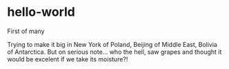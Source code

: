 # hello-world
First of many 

Trying to make it big in New York of Poland, Beijing of Middle East, Bolivia of Antarctica. 
But on serious note... who the hell, saw grapes and thought it would be excelent if we take its moisture?!  
